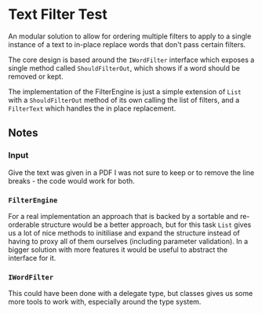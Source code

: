 # Text Filter Test
An modular solution to allow for ordering multiple filters to apply to a single instance of a text to in-place replace words that don't pass certain filters.

The core design is based around the `IWordFilter` interface which exposes a single method called `ShouldFilterOut`, which shows if a word should be removed or kept.

The implementation of the FilterEngine is just a simple extension of `List` with a `ShouldFilterOut` method of its own calling the list of filters, and a `FilterText` which handles the in place replacement.

## Notes
### Input
Give the text was given in a PDF I was not sure to keep or to remove the line breaks - the code would work for both.
### `FilterEngine`
For a real implementation an approach that is backed by a sortable and re-orderable structure would be a better approach, but for this task `List` gives us a lot of nice methods to initiliase and expand the structure instead of having to proxy all of them ourselves (including parameter validation).
In a bigger solution with more features it would be useful to abstract the interface for it. 
### `IWordFilter`
This could have been done with a delegate type, but classes gives us some more tools to work with, especially around the type system.